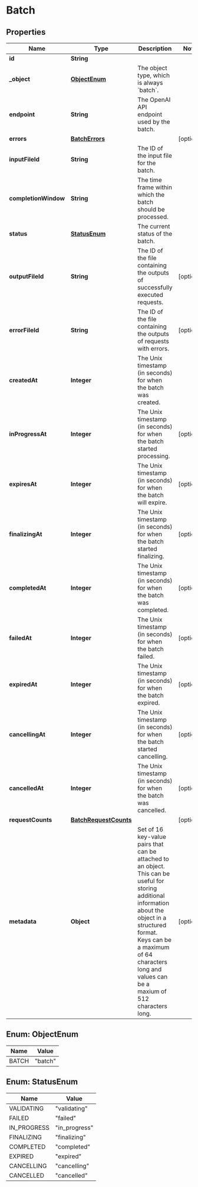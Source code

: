 

# Batch


## Properties

| Name | Type | Description | Notes |
|------------ | ------------- | ------------- | -------------|
|**id** | **String** |  |  |
|**_object** | [**ObjectEnum**](#ObjectEnum) | The object type, which is always &#x60;batch&#x60;. |  |
|**endpoint** | **String** | The OpenAI API endpoint used by the batch. |  |
|**errors** | [**BatchErrors**](BatchErrors.md) |  |  [optional] |
|**inputFileId** | **String** | The ID of the input file for the batch. |  |
|**completionWindow** | **String** | The time frame within which the batch should be processed. |  |
|**status** | [**StatusEnum**](#StatusEnum) | The current status of the batch. |  |
|**outputFileId** | **String** | The ID of the file containing the outputs of successfully executed requests. |  [optional] |
|**errorFileId** | **String** | The ID of the file containing the outputs of requests with errors. |  [optional] |
|**createdAt** | **Integer** | The Unix timestamp (in seconds) for when the batch was created. |  |
|**inProgressAt** | **Integer** | The Unix timestamp (in seconds) for when the batch started processing. |  [optional] |
|**expiresAt** | **Integer** | The Unix timestamp (in seconds) for when the batch will expire. |  [optional] |
|**finalizingAt** | **Integer** | The Unix timestamp (in seconds) for when the batch started finalizing. |  [optional] |
|**completedAt** | **Integer** | The Unix timestamp (in seconds) for when the batch was completed. |  [optional] |
|**failedAt** | **Integer** | The Unix timestamp (in seconds) for when the batch failed. |  [optional] |
|**expiredAt** | **Integer** | The Unix timestamp (in seconds) for when the batch expired. |  [optional] |
|**cancellingAt** | **Integer** | The Unix timestamp (in seconds) for when the batch started cancelling. |  [optional] |
|**cancelledAt** | **Integer** | The Unix timestamp (in seconds) for when the batch was cancelled. |  [optional] |
|**requestCounts** | [**BatchRequestCounts**](BatchRequestCounts.md) |  |  [optional] |
|**metadata** | **Object** | Set of 16 key-value pairs that can be attached to an object. This can be useful for storing additional information about the object in a structured format. Keys can be a maximum of 64 characters long and values can be a maxium of 512 characters long.  |  [optional] |



## Enum: ObjectEnum

| Name | Value |
|---- | -----|
| BATCH | &quot;batch&quot; |



## Enum: StatusEnum

| Name | Value |
|---- | -----|
| VALIDATING | &quot;validating&quot; |
| FAILED | &quot;failed&quot; |
| IN_PROGRESS | &quot;in_progress&quot; |
| FINALIZING | &quot;finalizing&quot; |
| COMPLETED | &quot;completed&quot; |
| EXPIRED | &quot;expired&quot; |
| CANCELLING | &quot;cancelling&quot; |
| CANCELLED | &quot;cancelled&quot; |



